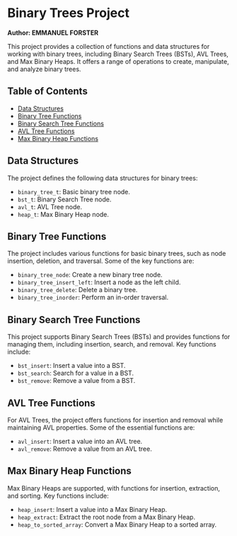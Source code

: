 # Binary Trees Project

**Author: EMMANUEL FORSTER**

This project provides a collection of functions and data structures for working with binary trees, including Binary Search Trees (BSTs), AVL Trees, and Max Binary Heaps. It offers a range of operations to create, manipulate, and analyze binary trees.

## Table of Contents
- [Data Structures](#data-structures)
- [Binary Tree Functions](#binary-tree-functions)
- [Binary Search Tree Functions](#binary-search-tree-functions)
- [AVL Tree Functions](#avl-tree-functions)
- [Max Binary Heap Functions](#max-binary-heap-functions)

## Data Structures
The project defines the following data structures for binary trees:
- `binary_tree_t`: Basic binary tree node.
- `bst_t`: Binary Search Tree node.
- `avl_t`: AVL Tree node.
- `heap_t`: Max Binary Heap node.

## Binary Tree Functions
The project includes various functions for basic binary trees, such as node insertion, deletion, and traversal. Some of the key functions are:
- `binary_tree_node`: Create a new binary tree node.
- `binary_tree_insert_left`: Insert a node as the left child.
- `binary_tree_delete`: Delete a binary tree.
- `binary_tree_inorder`: Perform an in-order traversal.

## Binary Search Tree Functions
This project supports Binary Search Trees (BSTs) and provides functions for managing them, including insertion, search, and removal. Key functions include:
- `bst_insert`: Insert a value into a BST.
- `bst_search`: Search for a value in a BST.
- `bst_remove`: Remove a value from a BST.

## AVL Tree Functions
For AVL Trees, the project offers functions for insertion and removal while maintaining AVL properties. Some of the essential functions are:
- `avl_insert`: Insert a value into an AVL tree.
- `avl_remove`: Remove a value from an AVL tree.

## Max Binary Heap Functions
Max Binary Heaps are supported, with functions for insertion, extraction, and sorting. Key functions include:
- `heap_insert`: Insert a value into a Max Binary Heap.
- `heap_extract`: Extract the root node from a Max Binary Heap.
- `heap_to_sorted_array`: Convert a Max Binary Heap to a sorted array.

